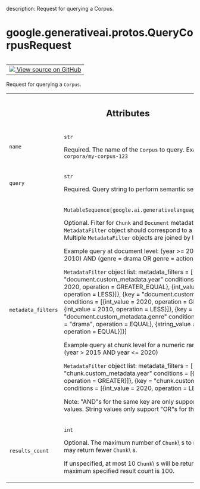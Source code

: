 description: Request for querying a Corpus.

<div itemscope itemtype="http://developers.google.com/ReferenceObject">
<meta itemprop="name" content="google.generativeai.protos.QueryCorpusRequest" />
<meta itemprop="path" content="Stable" />
</div>

# google.generativeai.protos.QueryCorpusRequest

<!-- Insert buttons and diff -->

<table class="tfo-notebook-buttons tfo-api nocontent" align="left">
<td>
  <a target="_blank" href="https://github.com/googleapis/google-cloud-python/tree/main/packages/google-ai-generativelanguage/google/ai/generativelanguage_v1beta/types/retriever_service.py#L199-L263">
    <img src="https://www.tensorflow.org/images/GitHub-Mark-32px.png" />
    View source on GitHub
  </a>
</td>
</table>



Request for querying a ``Corpus``.

<!-- Placeholder for "Used in" -->




<!-- Tabular view -->
 <table class="responsive fixed orange">
<colgroup><col width="214px"><col></colgroup>
<tr><th colspan="2"><h2 class="add-link">Attributes</h2></th></tr>

<tr>
<td>

`name`<a id="name"></a>

</td>
<td>

`str`

Required. The name of the ``Corpus`` to query. Example:
``corpora/my-corpus-123``

</td>
</tr><tr>
<td>

`query`<a id="query"></a>

</td>
<td>

`str`

Required. Query string to perform semantic
search.

</td>
</tr><tr>
<td>

`metadata_filters`<a id="metadata_filters"></a>

</td>
<td>

`MutableSequence[google.ai.generativelanguage.MetadataFilter]`

Optional. Filter for ``Chunk`` and ``Document`` metadata.
Each ``MetadataFilter`` object should correspond to a unique
key. Multiple ``MetadataFilter`` objects are joined by
logical "AND"s.

Example query at document level: (year >= 2020 OR year <
2010) AND (genre = drama OR genre = action)

``MetadataFilter`` object list: metadata_filters = [ {key =
"document.custom_metadata.year" conditions = [{int_value =
2020, operation = GREATER_EQUAL}, {int_value = 2010,
operation = LESS}]}, {key = "document.custom_metadata.year"
conditions = [{int_value = 2020, operation = GREATER_EQUAL},
{int_value = 2010, operation = LESS}]}, {key =
"document.custom_metadata.genre" conditions = [{string_value
= "drama", operation = EQUAL}, {string_value = "action",
operation = EQUAL}]}]

Example query at chunk level for a numeric range of values:
(year > 2015 AND year <= 2020)

``MetadataFilter`` object list: metadata_filters = [ {key =
"chunk.custom_metadata.year" conditions = [{int_value =
2015, operation = GREATER}]}, {key =
"chunk.custom_metadata.year" conditions = [{int_value =
2020, operation = LESS_EQUAL}]}]

Note: "AND"s for the same key are only supported for numeric
values. String values only support "OR"s for the same key.

</td>
</tr><tr>
<td>

`results_count`<a id="results_count"></a>

</td>
<td>

`int`

Optional. The maximum number of ``Chunk``\ s to return. The
service may return fewer ``Chunk``\ s.

If unspecified, at most 10 ``Chunk``\ s will be returned.
The maximum specified result count is 100.

</td>
</tr>
</table>



